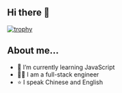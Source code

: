 ## Hi there 👋
[![trophy](https://github-profile-trophy.vercel.app/?username=pew35)](https://github.com/ryo-ma/github-profile-trophy)
## About me...
- 🌱 I’m currently learning JavaScript
- :woman_technologist: I am a full-stack engineer
- :star: I speak Chinese and English

<!--
**pew35/pew35** is a ✨ _special_ ✨ repository because its `README.md` (this file) appears on your GitHub profile.

Here are some ideas to get you started:

- 🔭 I’m currently working on ...
- 🌱 I’m currently learning ...
- 👯 I’m looking to collaborate on ...
- 🤔 I’m looking for help with ...
- 💬 Ask me about ...
- 📫 How to reach me: ...
- 😄 Pronouns: ...
- ⚡ Fun fact: ...
-->
